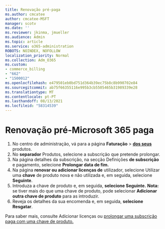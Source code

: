 ```yaml
---
title: Renovação pré-paga
ms.author: cmcatee
author: cmcatee-MSFT
manager: scotv
ms.date: ''
ms.reviewer: jkinma, jmueller
ms.audience: Admin
ms.topic: article
ms.service: o365-administration
ROBOTS: NOINDEX, NOFOLLOW
localization_priority: Normal
ms.collection: Adm_O365
ms.custom:
- commerce_billing
- "662"
- "1500012"
ms.openlocfilehash: e479501eb0bd751d364b39ec75b8c8b990702e84
ms.sourcegitcommit: ab75f66355116e995b3cb5505465b31989339e28
ms.translationtype: MT
ms.contentlocale: pt-PT
ms.lasthandoff: 08/13/2021
ms.locfileid: "58314539"
---
```

# <a name="prepaid-microsoft-365-renewal"></a>Renovação pré-Microsoft 365 paga

1. No centro de administração, vá para a página **Faturação** \> **[dos seus](https://go.microsoft.com/fwlink/p/?linkid=842054)** produtos.
2. No **separador** Produtos, selecione a subscrição que pretende prolongar.
3. Na página detalhes da subscrição, na secção Definições **de subscrição** e pagamento, selecione **Prolongar data de fim.**
4. Na página **renovar ou adicionar licenças de** utilizador, selecione Utilizar uma **chave** de produto nova e não utilizada e, em seguida, selecione **Seguinte**.
5. Introduza a chave de produto e, em seguida, **selecione Seguinte.**
    **Nota:** se tiver mais do que uma chave de produto, pode selecionar **Adicionar outra chave de produto** para as introduzir.
6. Reveja os detalhes da sua encomenda e, em seguida, **selecione Resgatar**.

Para saber mais, consulte Adicionar licenças ou [prolongar uma subscrição paga com uma chave de produto.](https://docs.microsoft.com/microsoft-365/commerce/licenses/add-licenses-using-product-key)